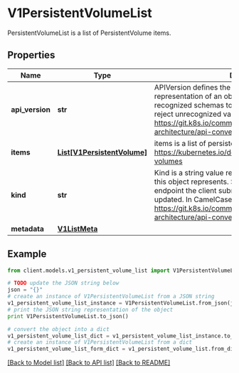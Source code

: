 # V1PersistentVolumeList

PersistentVolumeList is a list of PersistentVolume items.

## Properties
Name | Type | Description | Notes
------------ | ------------- | ------------- | -------------
**api_version** | **str** | APIVersion defines the versioned schema of this representation of an object. Servers should convert recognized schemas to the latest internal value, and may reject unrecognized values. More info: https://git.k8s.io/community/contributors/devel/sig-architecture/api-conventions.md#resources | [optional] 
**items** | [**List[V1PersistentVolume]**](V1PersistentVolume.md) | items is a list of persistent volumes. More info: https://kubernetes.io/docs/concepts/storage/persistent-volumes | 
**kind** | **str** | Kind is a string value representing the REST resource this object represents. Servers may infer this from the endpoint the client submits requests to. Cannot be updated. In CamelCase. More info: https://git.k8s.io/community/contributors/devel/sig-architecture/api-conventions.md#types-kinds | [optional] 
**metadata** | [**V1ListMeta**](V1ListMeta.md) |  | [optional] 

## Example

```python
from client.models.v1_persistent_volume_list import V1PersistentVolumeList

# TODO update the JSON string below
json = "{}"
# create an instance of V1PersistentVolumeList from a JSON string
v1_persistent_volume_list_instance = V1PersistentVolumeList.from_json(json)
# print the JSON string representation of the object
print V1PersistentVolumeList.to_json()

# convert the object into a dict
v1_persistent_volume_list_dict = v1_persistent_volume_list_instance.to_dict()
# create an instance of V1PersistentVolumeList from a dict
v1_persistent_volume_list_form_dict = v1_persistent_volume_list.from_dict(v1_persistent_volume_list_dict)
```
[[Back to Model list]](../README.md#documentation-for-models) [[Back to API list]](../README.md#documentation-for-api-endpoints) [[Back to README]](../README.md)


